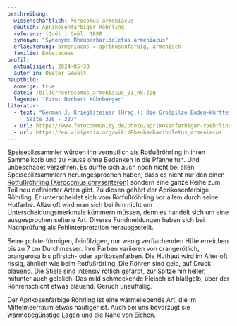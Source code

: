 ```yaml
---
beschreibung:
  wissenschaftlich: Xerocomus armeniacus
  deutsch: Aprikosenfarbiger Röhrling
  referenz: (Quél.) Quél. 1888
  synonym: "Synonym: Rheubarbariboletus armeniacus"
  erlaeuterung: armeniacus = aprikosenfarbig, armenisch
  familie: Boletaceae
profil:
  aktualisiert: 2024-05-30
  autor_in: Dieter Gewalt
hauptbild:
  anzeige: true
  datei: /bilder/xerocomus_armeniacus_01_nk.jpg
  legende: "Foto: Norbert Kühnberger"
literatur:
  - text: "German J. Krieglsteiner (Hrsg.): Die Großpilze Baden-Württembergs Band 2,
      Seite 326 - 327"
  - url: https://www.fotocommunity.de/photo/aprikosenfarbiger-roehrling-xerocomus--marco-gebert/15938841
  - url: https://en.wikipedia.org/wiki/Rheubarbariboletus_armeniacus
---
```

Speisepilzsammler würden ihn vermutlich als Rotfußröhrling in ihren Sammelkorb und zu Hause ohne Bedenken in die Pfanne tun. Und unbeschadet verzehren. Es dürfte sich auch noch nicht bei allen Speisepilzsammlern herumgesprochen haben, dass es nicht nur den einen [Rotfußröhrling (Xerocomus chrysenteron)](/pilze/xerocomus-chrysenteron-gemeiner-rotfußröhrling) sondern eine ganze Reihe zum Teil neu definierter Arten gibt. Zu diesen gehört der Aprikosenfarbige Röhrling. Er unterscheidet sich vom Rotfußröhrling vor allem durch seine Hutfarbe. Allzu oft wird man sich bei ihm nicht um Unterscheidungsmerkmale kümmern müssen, denn es handelt sich um eine ausgesprochen seltene Art. Diverse Fundmeldungen haben sich bei Nachprüfung als Fehlinterpretation herausgestellt.

Seine polsterförmigen, feinfilzigen, nur wenig verflachenden Hüte erreichen bis zu 7 cm Durchmesser. Ihre Farben variieren von orangerötlich, orangerosa bis pfirsich- oder aprikosenfarben. Die Huthaut wird im Alter oft rissig, ähnlich wie beim Rotfußrörling. Die Röhren sind gelb, auf Druck blauend. Die Stiele sind intensiv rötlich gefärbt, zur Spitze hin heller, mitunter auch gelblich. Das mild schmeckende Fleisch ist blaßgelb, über der Röhrenschicht etwas blauend. Geruch unauffällig.

Der Aprikosenfarbige Röhrling ist eine wärmeliebende Art, die im Mittelmeerraum etwas häufiger ist. Auch bei uns bevorzugt sie wärmebegünstige Lagen und die Nähe von Eichen.
